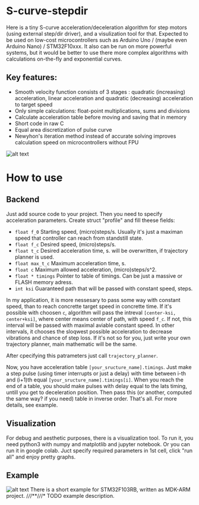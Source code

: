 # S-curve-stepdir

Here is a tiny S-curve acceleration/deceleration algorithm for step motors (using external step/dir driver), and a visulization tool for that.
Expected to be used on low-cost microcontrollers such as Arduino Uno / (maybe even Arduino Nano) / STM32F10xxx. It also can be run on more powerful systems, but it would be better to use there more complex algorithms with calculations on-the-fly and exponential curves.

## Key features:
* Smooth velocity function consists of 3 stages : quadratic (increasing) acceleration, linear acceleration and quadratic (decreasing) acceleration to target speed
* Only simple calculations: float-point multiplications, sums and divisions
* Calculate acceleration table before moving and saving that in memory
* Short code in raw C
* Equal area discretization of pulse curve
* Newyhon's iteration method instead of accurate solving improves calculation speed on microcontrollers without FPU

![alt text](https://github.com/arabel1a/hg-set/blob/251d73557c97bfe96d3102f41a9227922dcffc66/graphs.png?raw=true)

# How to use

## Backend
Just add source code to your project. 
Then you need to specify acceleration parameters. Create struct "profile" and fill theese fields:
*   `float f_0`            Starting speed, (micro)steps/s. Usually it's just a maximan speed that controller can reach from standstill state.
*   `float f_c`            Desired speed, (micro)steps/s.
*   `float t_c`            Desired acceleration time, s. will be overwritten, if trajectory planner is used.
*   `float max_t_c`			   Maximum acceleration time, s.
*   `float c`              Maximum allowed acceleration, (micro)steps/s^2.
*   `float * timings`      Pointer to table of timings. Can be just a massive or FLASH memory adress.
*   `int ksi`              Guaranteed path that will be passed with constant speed, steps.


In my application, it is more nessesary to pass some way with constant speed, than to reach concrette target speed in concrette time. If it's possible with choosen `c`, algorithm will pass the intreval `[center-ksi, center+ksi]`, where center means center of path, with speed `f_c`. If not, this interval will be passed with maximal aviable constant speed. In other intervals, it chooses the sloqwest possible acceleration to decrease vibrations and chance of step loss.  If it's not so for you, just write your own trajectory planner, main mathematic will be the same.

After cpecifying this patrameters just call `trajectory_planner`. 

Now, you have acceleration table `[your_sructure_name].timings`. Just make a step pulse (using timer interrupts or just a delay) with time between i-th and (i+1)th equal `[your_sructure_name].timings[i]`. When you reach the end of a table, you should make pulses with delay equal to the lats timing, untill you get to deceleration position. Then pass this (or another, computed the same way? if you need) table in inverse order. That's all. For more details, see example.

## Visualization

For debug and aesthetic purposes, there is a visualization tool. To run it, you need python3 with numpy and matplotlib and jupyter notebook. Or you can run it in google colab. Juct specify required parameters in 1st cell, click "run all" and enjoy pretty graphs.

## Example
![alt text](https://github.com/arabel1a/hg-set/blob/80d84c4c87f63d60765237c2049142040c9b7a02/example.png?raw=true)
There is a short example for STM32F103RB, written as MDK-ARM project. 
/*/*/**/*/*/* TODO example description.

